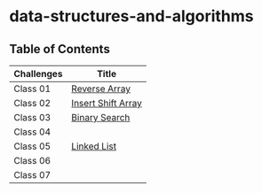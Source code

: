 # data-structures-and-algorithms

## Table of Contents

|  Challenges                               | Title                                                 |
|-------------------------------------------|-------------------------------------------------------|
| Class 01                                  | [Reverse Array](./java-challenges-cc1/README.md)      |
| Class 02                                  | [Insert Shift Array](./java-challenges-cc2/README.md) |
| Class 03                                  | [Binary Search](./java-challenges-cc3/README.md)      |
| Class 04                                  |                                                       |
| Class 05                                  | [Linked List](./java-challenges-cc4/README.md)        |
| Class 06                                  |                                                       |
| Class 07                                  |                                                       |
